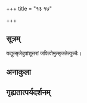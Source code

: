 +++
title = "१३ १७"

+++
## सूत्रम्
यद्युत्सृजेदुपांशूत्तरां जपित्वोमुत्सृजतेत्युच्चैः।
## अनाकुला

## गृह्यतात्पर्यदर्शनम्

